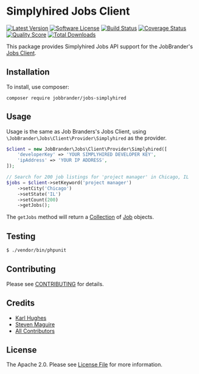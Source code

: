 # Simplyhired Jobs Client

[![Latest Version](https://img.shields.io/github/release/JobBrander/jobs-simplyhired.svg?style=flat-square)](https://github.com/JobBrander/jobs-simplyhired/releases)
[![Software License](https://img.shields.io/badge/license-APACHE%202.0-brightgreen.svg?style=flat-square)](LICENSE.md)
[![Build Status](https://img.shields.io/travis/JobBrander/jobs-simplyhired/master.svg?style=flat-square&1)](https://travis-ci.org/JobBrander/jobs-simplyhired)
[![Coverage Status](https://img.shields.io/scrutinizer/coverage/g/JobBrander/jobs-simplyhired.svg?style=flat-square)](https://scrutinizer-ci.com/g/JobBrander/jobs-simplyhired/code-structure)
[![Quality Score](https://img.shields.io/scrutinizer/g/JobBrander/jobs-simplyhired.svg?style=flat-square)](https://scrutinizer-ci.com/g/JobBrander/jobs-simplyhired)
[![Total Downloads](https://img.shields.io/packagist/dt/jobbrander/jobs-simplyhired.svg?style=flat-square)](https://packagist.org/packages/jobbrander/jobs-simplyhired)

This package provides Simplyhired Jobs API support for the JobBrander's [Jobs Client](https://github.com/JobBrander/jobs-common).

## Installation

To install, use composer:

```
composer require jobbrander/jobs-simplyhired
```

## Usage

Usage is the same as Job Branders's Jobs Client, using `\JobBrander\Jobs\Client\Provider\Simplyhired` as the provider.

```php
$client = new JobBrander\Jobs\Client\Provider\Simplyhired([
    'developerKey' => 'YOUR SIMPLYHIRED DEVELOPER KEY',
    'ipAddress' => 'YOUR IP ADDRESS',
]);

// Search for 200 job listings for 'project manager' in Chicago, IL
$jobs = $client->setKeyword('project manager')
    ->setCity('Chicago')
    ->setState('IL')
    ->setCount(200)
    ->getJobs();
```

The `getJobs` method will return a [Collection](https://github.com/JobBrander/jobs-common/blob/master/src/Collection.php) of [Job](https://github.com/JobBrander/jobs-common/blob/master/src/Job.php) objects.

## Testing

``` bash
$ ./vendor/bin/phpunit
```

## Contributing

Please see [CONTRIBUTING](https://github.com/jobbrander/jobs-simplyhired/blob/master/CONTRIBUTING.md) for details.

## Credits

- [Karl Hughes](https://github.com/karllhughes)
- [Steven Maguire](https://github.com/stevenmaguire)
- [All Contributors](https://github.com/jobbrander/jobs-simplyhired/contributors)

## License

The Apache 2.0. Please see [License File](https://github.com/jobbrander/jobs-simplyhired/blob/master/LICENSE) for more information.
